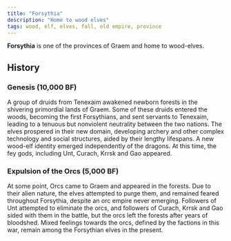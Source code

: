 ```yaml
---
title: "Forsythia"
description: "Home to wood elves"
tags: wood, elf, elves, fall, old empire, province
---
```


**Forsythia** is one of the provinces of Graem and home to wood-elves.

## History

### Genesis (10,000 BF)

A group of druids from Tenexaim awakened newborn forests in
the shivering primordial lands of Graem. Some of these druids entered the woods,
becoming the first Forsythians, and sent servants to Tenexaim, leading to a
tenuous but nonviolent neutrality between the two nations. The elves
prospered in their new domain, developing archery and other complex technology
and social structures, aided by their lengthy lifespans. A new wood-elf
identity emerged independently of the dragons. At this time, the fey
gods, including Unt, Curach, Krrsk and Gao appeared.

### Expulsion of the Orcs (5,000 BF)

At some point, Orcs came to Graem and appeared in the forests. Due to their
alien nature, the elves attempted to purge them, and remained feared throughout
Forsythia, despite an orc empire never emerging. Followers of Unt attempted to eliminate
the orcs, and followers of Curach, Krrsk and Gao sided with them in the battle, but the orcs left
the forests after years of bloodshed. Mixed feelings towards the orcs, defined by the factions in this war,
remain among the Forsythian elves in the present.
